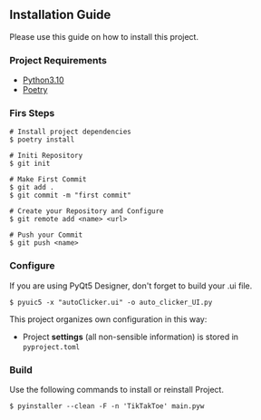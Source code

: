 ## Installation Guide

Please use this guide on how to install this project.

### Project Requirements

* [Python3.10](https://www.python.org)
* [Poetry](https://python-poetry.org/)

### Firs Steps

```shell
# Install project dependencies
$ poetry install

# Initi Repository
$ git init

# Make First Commit
$ git add .
$ git commit -m "first commit"

# Create your Repository and Configure
$ git remote add <name> <url>

# Push your Commit
$ git push <name>
```

### Configure

If you are using PyQt5 Designer, don't forget to build your .ui file.

```shell
$ pyuic5 -x "autoClicker.ui" -o auto_clicker_UI.py
```

This project organizes own configuration in this way:

* Project **settings** (all non-sensible information) is stored in
  `pyproject.toml`
  

### Build

Use the following commands to install or reinstall Project.

```shell
$ pyinstaller --clean -F -n 'TikTakToe' main.pyw
```